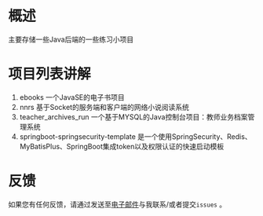 # 概述
主要存储一些Java后端的一些练习小项目

# 项目列表讲解
1. ebooks 一个JavaSE的电子书项目
2. nnrs 基于Socket的服务端和客户端的网络小说阅读系统
3. teacher_archives_run 一个基于MYSQL的Java控制台项目：教师业务档案管理系统
4. springboot-springsecurity-template 是一个使用SpringSecurity、Redis、MyBatisPlus、SpringBoot集成token以及权限认证的快速启动模板

#  反馈

如果您有任何反馈，请通过发送至[电子邮件](mailto:workyyx@163.com)与我联系/或者提交`issues` 。
